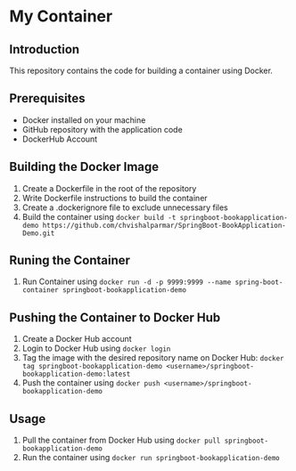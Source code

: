 # My Container

## Introduction

This repository contains the code for building a container using Docker.

## Prerequisites

* Docker installed on your machine
* GitHub repository with the application code
* DockerHub Account 

## Building the Docker Image

1. Create a Dockerfile in the root of the repository
2. Write Dockerfile instructions to build the container
3. Create a .dockerignore file to exclude unnecessary files
4. Build the container using `docker build -t springboot-bookapplication-demo https://github.com/chvishalparmar/SpringBoot-BookApplication-Demo.git`

## Runing the Container 

1. Run Container using `docker run -d -p 9999:9999 --name spring-boot-container springboot-bookapplication-demo`

## Pushing the Container to Docker Hub

1. Create a Docker Hub account
2. Login to Docker Hub using `docker login`
3. Tag the image with the desired repository name on Docker Hub: `docker tag springboot-bookapplication-demo <username>/springboot-bookapplication-demo:latest`
4. Push the container using `docker push <username>/springboot-bookapplication-demo`


## Usage

1. Pull the container from Docker Hub using `docker pull springboot-bookapplication-demo`
2. Run the container using `docker run springboot-bookapplication-demo`
